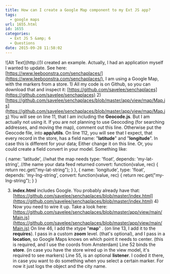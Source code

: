 ```yaml
---
title: How can I create a Google Map component to my Ext JS app?
tags:
  - google maps
url: 1655.html
id: 1655
categories:
  - Ext JS 5 &amp; 6
  - Questions
date: 2015-09-28 11:58:02
---
```


!\[Alt Text\](http://)I created an example. Actually, I had an application myself I wanted to update. See here: [https://www.leeboonstra.com/senchaplaces/](https://www.leeboonstra.com/senchaplaces/), I am using a Google Map, with the markers from a store. 1) All my code is on Github, so you can download that and inspect it: [https://github.com/savelee/senchaplaces](https://github.com/savelee/senchaplaces) 2) [https://github.com/savelee/senchaplaces/blob/master/app/view/map/Map.js](https://github.com/savelee/senchaplaces/blob/master/app/view/map/Map.js) You will see on line 11, that I am including the **Geocode.js**. But I am actually not using it. If you are not planning to use Geocoding (for searching addresses, and moving the map), comment out this line. Otherwise put the Geocode file, into **app/utils**. On line 112, you will see that I expect, that every record in the store, has a field name: "**latitude**" and "**longitude**". In case this is different for your data; Either change it on this line. Or, you could create a field convert in your model. Something like:

{
	name: 'latitude', //what the map needs
	type: 'float',
        depends: 'my-lat-string', //the name your data feed returned
        convert: function(value, rec) {
           return rec.get("my-lat-string");
        }
},
{
	name: 'longitude',
	type: 'float',
        depends: 'my-lng-string',
        convert: function(value, rec) {
          return rec.get("my-lng-string");
        }
}

3) **index.html** includes Google. You probably already have that: [https://github.com/savelee/senchaplaces/blob/master/index.html](https://github.com/savelee/senchaplaces/blob/master/index.html) 4) Now you need to wire it up. Take a look here: [https://github.com/savelee/senchaplaces/blob/master/app/view/main/Main.js](https://github.com/savelee/senchaplaces/blob/master/app/view/main/Main.js) On line 46, I add the xtype "**map**" . (on line 13, I add it to the **requires**). I pass in a custom **zoom** level. (that's optional), and I pass in a **location**, so Google Maps knows on which point it needs to center. (this is required, and I use the coords from Amsterdam) Line 52 binds the **store**. (in case you have the store wired up in the view model, it's required to see markers) Line 55, is an optional **listener**. I coded it there, in case you want to do something when you select a certain marker. For now it just logs the object and the city name.